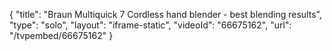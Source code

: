 {
    "title": "Braun Multiquick 7 Cordless hand blender - best blending results",
    "type": "solo",
    "layout": "iframe-static",
    "videoId": "66675162",
    "url": "\/tvpembed\/66675162"
}